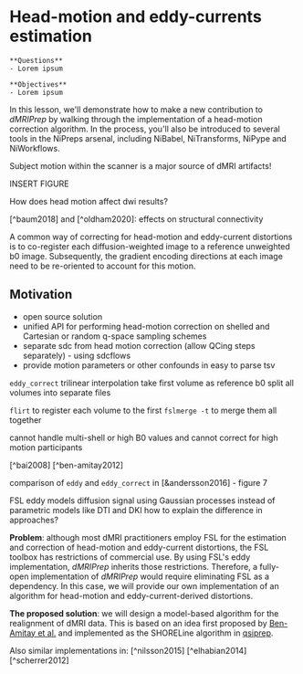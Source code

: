 # Head-motion and eddy-currents estimation

```{admonition} Overview
**Questions**
- Lorem ipsum

**Objectives**
- Lorem ipsum
```

In this lesson, we'll demonstrate how to make a new contribution to *dMRIPrep* by walking through the implementation of a head-motion correction algorithm. In the process, you'll also be introduced to several tools in the NiPreps arsenal, including NiBabel, NiTransforms, NiPype and NiWorkflows.

Subject motion within the scanner is a major source of dMRI artifacts!

INSERT FIGURE

How does head motion affect dwi results?
[^brun2019]:
[^baum2018] and [^oldham2020]: effects on structural connectivity
[^kreilkamp2015]: effects on DTI scalar metrics
[^yendiki2014]: ASD children, motion correlated with ADOS score


A common way of correcting for head-motion and eddy-current distortions is to co-register each diffusion-weighted image to a reference unweighted b0 image.
Subsequently, the gradient encoding directions at each image need to be re-oriented to account for this motion.

## Motivation

- open source solution
- unified API for performing head-motion correction on shelled and Cartesian or random q-space sampling schemes
- separate sdc from head motion correction (allow QCing steps separately) - using sdcflows
- provide motion parameters or other confounds in easy to parse tsv

`eddy_correct` trilinear interpolation
take first volume as reference b0
split all volumes into separate files

`flirt` to register each volume to the first
`fslmerge -t` to merge them all together

cannot handle multi-shell or high B0 values and cannot correct for high motion participants

[^bai2008]
[^ben-amitay2012]

comparison of `eddy` and `eddy_correct` in [&andersson2016] - figure 7

FSL eddy models diffusion signal using Gaussian processes instead of parametric models like DTI and DKI
how to explain the difference in approaches?

**Problem**: although most dMRI practitioners employ FSL for the estimation and correction of head-motion and eddy-current distortions, the FSL toolbox has restrictions of commercial use. By using FSL's eddy implementation, *dMRIPrep* inherits those restrictions.
Therefore, a fully-open implementation of *dMRIPrep* would require eliminating FSL as a dependency.
In this case, we will provide our own implementation of an algorithm for head-motion and eddy-current-derived distortions.

**The proposed solution**: we will design a model-based algorithm for the realignment of dMRI data.
This is based on an idea first proposed by [Ben-Amitay et al.](https://pubmed.ncbi.nlm.nih.gov/22183784/) and implemented as the SHORELine algorithm in [qsiprep](https://github.com/mattcieslak/ohbm_shoreline/blob/master/cieslakOHBM2019.pdf).

Also similar implementations in:
[^nilsson2015]
[^elhabian2014]
[^scherrer2012]
